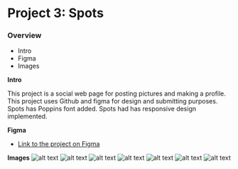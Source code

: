 # Project 3: Spots

### Overview

- Intro
- Figma
- Images

**Intro**

This project is a social web page for posting pictures and making a profile. This project uses Github and figma for design and submitting purposes. Spots has Poppins font added. Spots had has responsive design implemented.

**Figma**

- [Link to the project on Figma](https://www.figma.com/file/BBNm2bC3lj8QQMHlnqRsga/Sprint-3-Project-%E2%80%94-Spots?type=design&node-id=2%3A60&mode=design&t=afgNFybdorZO6cQo-1)

**Images**
![alt text](images/1-photo-by-moritz-feldmann-from-pexels.jpg)
![alt text](images/2-photo-by-ceiline-from-pexels.jpg)
![alt text](images/3-photo-by-tubanur-dogan-from-pexels.jpg)
![alt text](images/4-photo-by-maurice-laschet-from-pexels.jpg)
![alt text](images/5-photo-by-van-anh-nguyen-from-pexels.jpg)
![alt text](images/6-photo-by-moritz-feldmann-from-pexels.jpg)
![alt text](images/avatar.jpg)
